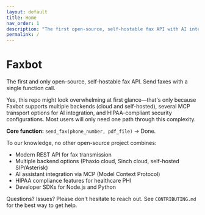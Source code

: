 ```yaml
---
layout: default
title: Home
nav_order: 1
description: "The first open-source, self-hostable fax API with AI integration"
permalink: /
---
```


# Faxbot

The first and only open-source, self-hostable fax API. Send faxes with a single function call.

Yes, this repo might look overwhelming at first glance—that's only because Faxbot supports multiple backends (cloud and self-hosted), several MCP transport options for AI integration, and HIPAA-compliant security configurations. Most users will only need one path through this complexity.

**Core function:** `send_fax(phone_number, pdf_file)` → Done.

To our knowledge, no other open-source project combines:

- Modern REST API for fax transmission
- Multiple backend options (Phaxio cloud, Sinch cloud, self-hosted SIP/Asterisk)
- AI assistant integration via MCP (Model Context Protocol)
- HIPAA compliance features for healthcare PHI
- Developer SDKs for Node.js and Python

Questions? Issues? Please don't hesitate to reach out. See `CONTRIBUTING.md` for the best way to get help.